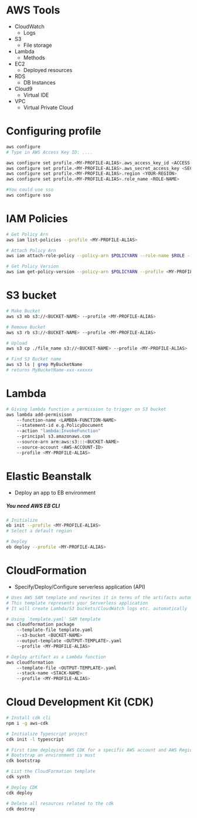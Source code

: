 # AWS Tools

- CloudWatch
  - Logs
- S3
  - File storage
- Lambda
  - Methods
- EC2
  - Deployed resources
- RDS
  - DB Instances
- Cloud9
  - Virtual IDE
- VPC
  - Virtual Private Cloud

# Configuring profile

```bash
aws configure
# Type in AWS Access Key ID: ....

aws configure set profile.<MY-PROFILE-ALIAS>.aws_access_key_id <ACCESS-KEY-ID>
aws configure set profile.<MY-PROFILE-ALIAS>.aws_secret_access_key <SECRET-ACCESS-KEY>
aws configure set profile.<MY-PROFILE-ALIAS>.region <YOUR-REGION>
aws configure set profile.<MY-PROFILE-ALIAS>.role_name <ROLE-NAME>

#You could use sso
aws configure sso
```

# IAM Policies

```bash
# Get Policy Arn
aws iam list-policies --profile <MY-PROFILE-ALIAS>

# Attach Policy Arn
aws iam attach-role-policy --policy-arn $POLICYARN --role-name $ROLE --profile <MY-PROFILE-ALIAS>

# Get Policy Version
aws iam get-policy-version --policy-arn $POLICYARN --profile <MY-PROFILE-ALIAS>
```

# S3 bucket

```bash
# Make Bucket
aws s3 mb s3://<BUCKET-NAME> --profile <MY-PROFILE-ALIAS>

# Remove Bucket
aws s3 rb s3://<BUCKET-NAME> --profile <MY-PROFILE-ALIAS>

# Upload
aws s3 cp ./file_name s3://<BUCKET-NAME> --profile <MY-PROFILE-ALIAS>

# Find S3 Bucket name
aws s3 ls | grep MyBucketName
# returns MyBucketName-xxx-xxxxxx
```

# Lambda

```bash
# Giving lambda function a permission to trigger on S3 bucket
aws lambda add-permisison
    --function-name <LAMBDA-FUNCTION-NAME>
    --statement-id e.g.PolicyDocument
    --action "lambda:InvokeFunction"
    --principal s3.amazonaws.com
    --source-arn arm:aws:s3:::<BUCKET-NAME>
    --source-account <AWS-ACCOUNT-ID>
    --profile <MY-PROFILE-ALIAS>
```

# Elastic Beanstalk

- Deploy an app to EB environment

##### You need AWS EB CLI

```bash
# Initialize
eb init --profile <MY-PROFILE-ALIAS>
# Select a default region

# Deploy
eb deploy --profile <MY-PROFILE-ALIAS>

```

# CloudFormation

- Specify/Deploy/Configure serverless application (API)

```bash
# Uses AWS SAM template and rewrites it in terms of the artifacts automatically uploaded to the specified S3 bucket
# This template represents your Serverless application
# It will create Lambda/S3 buckets/CloudWatch logs etc. automatically

# Using `template.yaml` SAM template
aws cloudformation package
    --template-file template.yaml
    --s3-bucket <BUCKET-NAME>
    --output-template <OUTPUT-TEMPLATE>.yaml
    --profile <MY-PROFILE-ALIAS>

# Deploy artifact as a Lambda function
aws cloudformation
    --template-file <OUTPUT-TEMPLATE>.yaml
    --stack-name <STACK-NAME>
    --profile <MY-PROFILE-ALIAS>
```

# Cloud Development Kit (CDK)

```bash
# Install cdk cli
npm i -g aws-cdk

# Initialize Typescript project
cdk init -l typescript

# First time deploying AWS CDK for a specific AWS account and AWS Region
# Bootstrap an environment is must
cdk bootstrap

# List the CloudFormation template
cdk synth

# Deploy CDK
cdk deploy

# Delete all resources related to the cdk
cdk destroy
```
